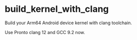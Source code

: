 # build_kernel_with_clang

Build your Arm64 Android device kernel with clang toolchain.

Use Pronto clang 12 and GCC 9.2 now.
